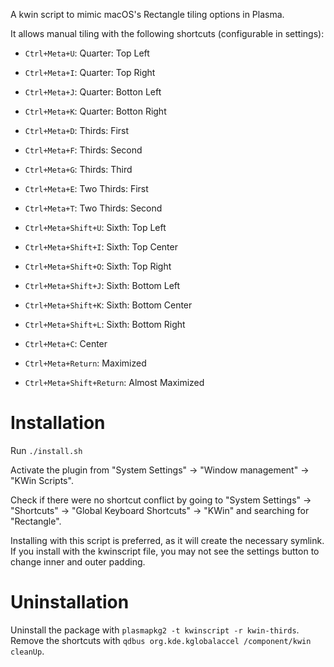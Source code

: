 A kwin script to mimic macOS's Rectangle tiling options in Plasma.

It allows manual tiling with the following shortcuts (configurable in settings):

- `Ctrl+Meta+U`: Quarter: Top Left
- `Ctrl+Meta+I`: Quarter: Top Right
- `Ctrl+Meta+J`: Quarter: Botton Left
- `Ctrl+Meta+K`: Quarter: Botton Right

- `Ctrl+Meta+D`: Thirds: First
- `Ctrl+Meta+F`: Thirds: Second
- `Ctrl+Meta+G`: Thirds: Third

- `Ctrl+Meta+E`: Two Thirds: First
- `Ctrl+Meta+T`: Two Thirds: Second

- `Ctrl+Meta+Shift+U`: Sixth: Top Left
- `Ctrl+Meta+Shift+I`: Sixth: Top Center
- `Ctrl+Meta+Shift+O`: Sixth: Top Right
- `Ctrl+Meta+Shift+J`: Sixth: Bottom Left
- `Ctrl+Meta+Shift+K`: Sixth: Bottom Center
- `Ctrl+Meta+Shift+L`: Sixth: Bottom Right

- `Ctrl+Meta+C`: Center
- `Ctrl+Meta+Return`: Maximized
- `Ctrl+Meta+Shift+Return`: Almost Maximized

# Installation

Run `./install.sh`

Activate the plugin from "System Settings" -> "Window management" -> "KWin Scripts".

Check if there were no shortcut conflict by going to  "System Settings" ->
"Shortcuts" -> "Global Keyboard Shortcuts" -> "KWin" and searching for
"Rectangle".

Installing with this script is preferred, as it will create the necessary
symlink. If you install with the kwinscript file, you may not see the settings
button to change inner and outer padding.

# Uninstallation

Uninstall the package with `plasmapkg2 -t kwinscript -r kwin-thirds`.
Remove the shortcuts with `qdbus org.kde.kglobalaccel /component/kwin cleanUp`.
